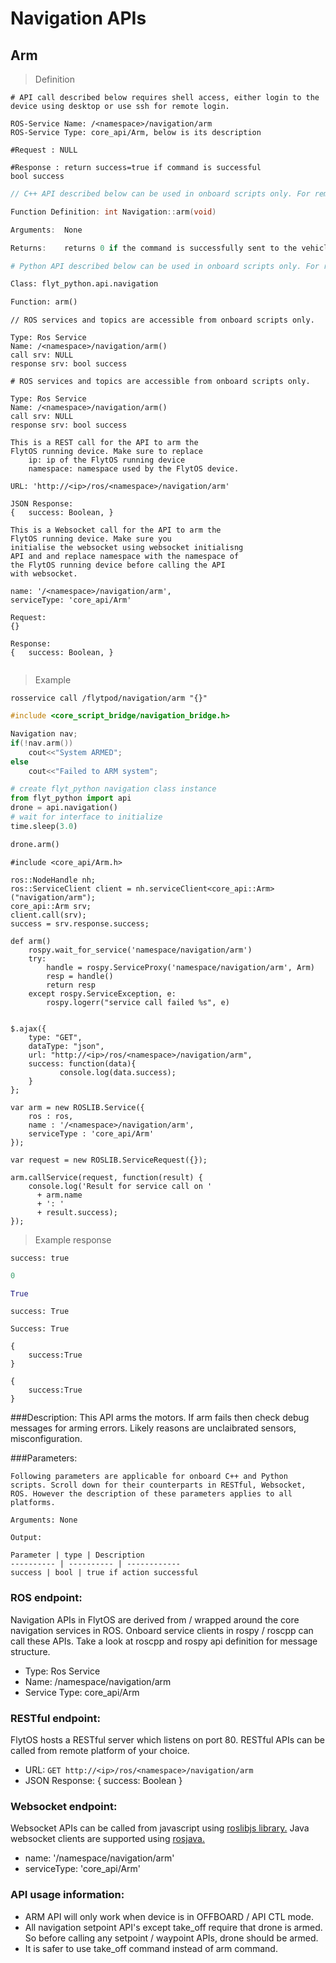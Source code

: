 # Navigation APIs

## Arm



> Definition

```shell
# API call described below requires shell access, either login to the device using desktop or use ssh for remote login.

ROS-Service Name: /<namespace>/navigation/arm
ROS-Service Type: core_api/Arm, below is its description

#Request : NULL

#Response : return success=true if command is successful
bool success
```

```cpp
// C++ API described below can be used in onboard scripts only. For remote scripts you can use http client libraries to call FlytOS REST endpoints from C++.

Function Definition: int Navigation::arm(void)

Arguments:  None

Returns:    returns 0 if the command is successfully sent to the vehicle
```

```python
# Python API described below can be used in onboard scripts only. For remote scripts you can use http client libraries to call FlytOS REST endpoints from Python.

Class: flyt_python.api.navigation

Function: arm()
```

```cpp--ros
// ROS services and topics are accessible from onboard scripts only.

Type: Ros Service
Name: /<namespace>/navigation/arm()
call srv: NULL
response srv: bool success
```

```python--ros
# ROS services and topics are accessible from onboard scripts only.

Type: Ros Service
Name: /<namespace>/navigation/arm()
call srv: NULL
response srv: bool success

```

```javascript--REST
This is a REST call for the API to arm the 
FlytOS running device. Make sure to replace 
    ip: ip of the FlytOS running device
    namespace: namespace used by the FlytOS device.

URL: 'http://<ip>/ros/<namespace>/navigation/arm'

JSON Response:
{   success: Boolean, }

```

```javascript--Websocket
This is a Websocket call for the API to arm the 
FlytOS running device. Make sure you 
initialise the websocket using websocket initialisng 
API and and replace namespace with the namespace of 
the FlytOS running device before calling the API 
with websocket.

name: '/<namespace>/navigation/arm',
serviceType: 'core_api/Arm'

Request:
{}

Response:
{   success: Boolean, }


```


> Example

```shell
rosservice call /flytpod/navigation/arm "{}"    
```

```cpp
#include <core_script_bridge/navigation_bridge.h>

Navigation nav;
if(!nav.arm())
    cout<<"System ARMED";
else
    cout<<"Failed to ARM system";
```

```python
# create flyt_python navigation class instance
from flyt_python import api
drone = api.navigation()
# wait for interface to initialize
time.sleep(3.0)

drone.arm()
```

```cpp--ros
#include <core_api/Arm.h>

ros::NodeHandle nh;
ros::ServiceClient client = nh.serviceClient<core_api::Arm>("navigation/arm");
core_api::Arm srv;
client.call(srv);
success = srv.response.success;
```

```python--ros
def arm()
    rospy.wait_for_service('namespace/navigation/arm')
    try:
        handle = rospy.ServiceProxy('namespace/navigation/arm', Arm)
        resp = handle()
        return resp
    except rospy.ServiceException, e:
        rospy.logerr("service call failed %s", e)

```

```javascript--REST

$.ajax({
    type: "GET",
    dataType: "json",
    url: "http://<ip>/ros/<namespace>/navigation/arm",  
    success: function(data){
           console.log(data.success);
    }
};

```

```javascript--Websocket
var arm = new ROSLIB.Service({
    ros : ros,
    name : '/<namespace>/navigation/arm',
    serviceType : 'core_api/Arm'
});

var request = new ROSLIB.ServiceRequest({});

arm.callService(request, function(result) {
    console.log('Result for service call on '
      + arm.name
      + ': '
      + result.success);
});
```


> Example response

```shell
success: true
```

```cpp
0
```

```python
True
```

```cpp--ros
success: True
```

```python--ros
Success: True
```

```javascript--REST
{
    success:True
}

```

```javascript--Websocket
{
    success:True
}

```



###Description:
This API arms the motors. If arm fails then check debug messages for arming errors. Likely reasons are unclaibrated sensors, misconfiguration.

###Parameters:
    
    Following parameters are applicable for onboard C++ and Python scripts. Scroll down for their counterparts in RESTful, Websocket, ROS. However the description of these parameters applies to all platforms. 
    
    Arguments: None
    
    Output:
    
    Parameter | type | Description
    ---------- | ---------- | ------------
    success | bool | true if action successful

### ROS endpoint:
Navigation APIs in FlytOS are derived from / wrapped around the core navigation services in ROS. Onboard service clients in rospy / roscpp can call these APIs. Take a look at roscpp and rospy api definition for message structure. 

* Type: Ros Service</br> 
* Name: /namespace/navigation/arm</br>
* Service Type: core_api/Arm

### RESTful endpoint:
FlytOS hosts a RESTful server which listens on port 80. RESTful APIs can be called from remote platform of your choice.

* URL: ````GET http://<ip>/ros/<namespace>/navigation/arm````
* JSON Response:
{
    success: Boolean
}


### Websocket endpoint:
Websocket APIs can be called from javascript using  [roslibjs library.](https://github.com/RobotWebTools/roslibjs) 
Java websocket clients are supported using [rosjava.](http://wiki.ros.org/rosjava)

* name: '/namespace/navigation/arm'</br>
* serviceType: 'core_api/Arm'


### API usage information:

* ARM API will only work when device is in OFFBOARD / API CTL mode.
* All navigation setpoint API's except take_off require that drone is armed. So before calling any setpoint / waypoint APIs, drone should be armed.
* It is safer to use take_off command instead of arm command. 